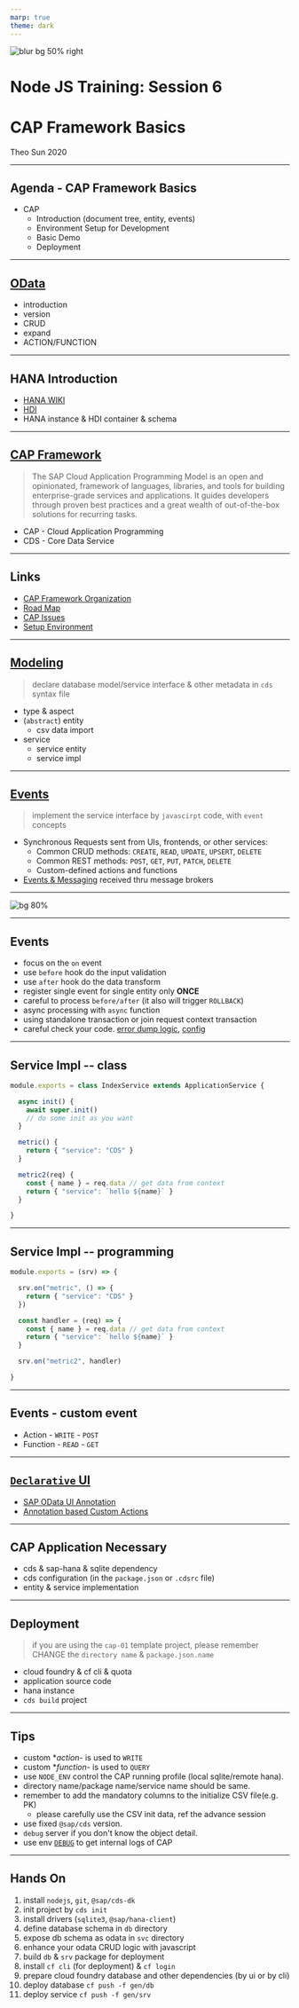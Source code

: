 ```yaml
---
marp: true
theme: dark
---
```


![blur bg 50% right](https://res.cloudinary.com/digf90pwi/image/upload/v1588562767/cap_r2hzvb.svg)

# Node JS Training: Session 6 

# CAP Framework Basics

Theo Sun
2020

---

## Agenda - CAP Framework Basics

- CAP
  - Introduction (document tree, entity, events)
  - Environment Setup for Development
  - Basic Demo
  - Deployment


---

## [OData](https://www.odata.org/)

- introduction
- version
- CRUD
- expand
- ACTION/FUNCTION

---

## HANA Introduction

- [HANA WIKI](https://de.wikipedia.org/wiki/SAP_HANA)
- [HDI](https://help.sap.com/viewer/3823b0f33420468ba5f1cf7f59bd6bd9/2.0.04/en-US)
- HANA instance & HDI container & schema

---

## [CAP Framework](https://cap.cloud.sap/docs/about/)

> The SAP Cloud Application Programming Model is an open and opinionated, framework of languages, libraries, and tools for building enterprise-grade services and applications. It guides developers through proven best practices and a great wealth of out-of-the-box solutions for recurring tasks.

- CAP - Cloud Application Programming
- CDS - Core Data Service


---

## Links


- [CAP Framework Organization](https://github.wdf.sap.corp/cap)
- [Road Map](https://github.wdf.sap.corp/cap/matters/projects/36)
- [CAP Issues](https://github.wdf.sap.corp/cap/issues/issues)
- [Setup Environment](https://cap.cloud.sap/docs/get-started/)

---


## [Modeling](https://cap.cloud.sap/docs/guides/domain-models#about-domain-models)

> declare database model/service interface & other metadata in `cds` syntax file

- type & aspect
- (`abstract`) entity
  - csv data import
- service
  - service entity
  - service impl

---


## [Events](https://cap.cloud.sap/docs/guides/providing-services#handling-events)

> implement the service interface by `javascirpt` code, with `event` concepts

- Synchronous Requests sent from UIs, frontends, or other services:
  - Common CRUD methods: `CREATE`, `READ`, `UPDATE`, `UPSERT`, `DELETE`
  - Common REST methods: `POST`, `GET`, `PUT`, `PATCH`, `DELETE`
  - Custom-defined actions and functions 
- [Events & Messaging](https://cap.cloud.sap/docs/guides/messaging/) received thru message brokers

---

![bg 80%](https://res.cloudinary.com/digf90pwi/image/upload/v1588570700/CAP-Events-Lifecycle_7_vm6xrg.png)

---

## Events



- focus on the `on` event
- use `before` hook do the input validation
- use `after` hook do the data transform
- register single event for single entity only **ONCE**
- careful to process `before/after` (it also will trigger `ROLLBACK`)
- async processing with `async` function
- using standalone transaction or join request context transaction
- careful check your code. [error dump logic](https://github.wdf.sap.corp/cdx/cds-services/blob/master/lib/adapter/odata-v4/handlers/error.js#L3), [config](https://github.wdf.sap.corp/CentralInvoices/workflow-service/blob/e2960467efc81687451f35b68e2b1229d52837e8/workflow-service/srv/WorkflowService.js#L113)

---

## Service Impl -- class

```js
module.exports = class IndexService extends ApplicationService {

  async init() {
    await super.init()
    // do some init as you want
  }

  metric() {
    return { "service": "CDS" }
  }

  metric2(req) {
    const { name } = req.data // get data from context
    return { "service": `hello ${name}` }
  }

}
```

---

## Service Impl -- programming



```js
module.exports = (srv) => {

  srv.on("metric", () => {
    return { "service": "CDS" }
  })

  const handler = (req) => {
    const { name } = req.data // get data from context
    return { "service": `hello ${name}` }
  }

  srv.on("metric2", handler)

}
```
---

## Events - custom event


- Action - `WRITE` - `POST`
- Function - `READ` - `GET`

---

## [`Declarative` UI](https://cap.cloud.sap/docs/guides/fiori/)



- [SAP OData UI Annotation](https://github.com/SAP/odata-vocabularies/blob/master/vocabularies/UI.md)
- [Annotation based Custom Actions](https://wiki.wdf.sap.corp/wiki/pages/viewpage.action?spaceKey=fioritech&title=Annotation+based+Custom+Actions)

--- 

## CAP Application Necessary



- cds & sap-hana & sqlite dependency
- cds configuration (in the `package.json` or `.cdsrc` file)
- entity & service implementation

---

## Deployment

> if you are using the `cap-01` template project, please remember CHANGE the `directory name` & `package.json.name` 

- cloud foundry & cf cli & quota
- application source code
- hana instance
- `cds build` project

---

## Tips


- custom **action*- is used to `WRITE`
- custom **function*- is used to `QUERY`
- use `NODE_ENV` control the CAP running profile (local sqlite/remote hana).
- directory name/package name/service name should be same.
- remember to add the mandatory columns to the initialize CSV file(e.g. PK)
  - please carefully use the CSV init data, ref the advance session
- use fixed `@sap/cds` version.
- `debug` server if you don't know the object detail.
- use env [`DEBUG`](https://cap.cloud.sap/docs/node.js/cds-log) to get internal logs of CAP


--- 

## Hands On



1. install `nodejs`, `git`, `@sap/cds-dk`
1. init project by `cds init`
1. install drivers (`sqlite3`, `@sap/hana-client`)
1. define database schema in `db` directory
1. expose db schema as odata in `svc` directory
1. enhance your odata CRUD logic with javascript
1. build `db` & `srv` package for deployment
1. install `cf cli` (for deployment) & `cf login`
1. prepare cloud foundry database and other dependencies (by ui or by cli)
1. deploy database `cf push -f gen/db`
1. deploy service `cf push -f gen/srv`
